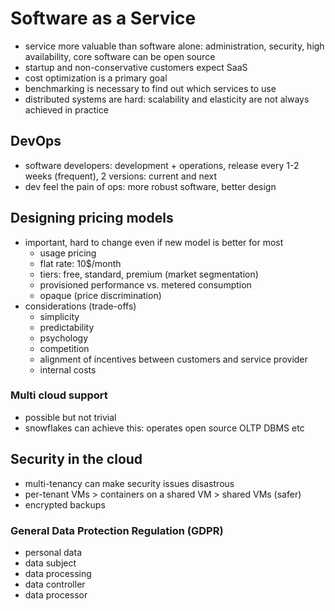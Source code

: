 # Software as a Service

- service more valuable than software alone: administration, security, high availability, core software can be open source
- startup and non-conservative customers expect SaaS
- cost optimization is a primary goal
- benchmarking is necessary to find out which services to use
- distributed systems are hard: scalability and elasticity are not always achieved in practice

## DevOps

- software developers: development + operations, release every 1-2 weeks (frequent), 2 versions: current and next
- dev feel the pain of ops: more robust software, better design

## Designing pricing models

- important, hard to change even if new model is better for most
  - usage pricing
  - flat rate: 10$/month
  - tiers: free, standard, premium (market segmentation)
  - provisioned performance vs. metered consumption
  - opaque (price discrimination)
- considerations (trade-offs)
  - simplicity
  - predictability
  - psychology
  - competition
  - alignment of incentives between customers and service provider
  - internal costs

### Multi cloud support

- possible but not trivial
- snowflakes can achieve this: operates open source OLTP DBMS etc

## Security in the cloud

- multi-tenancy can make security issues disastrous
- per-tenant VMs > containers on a shared VM > shared VMs (safer)
- encrypted backups

### General Data Protection Regulation (GDPR)

- personal data
- data subject
- data processing
- data controller
- data processor
